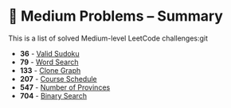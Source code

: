 # 🧩 Medium Problems – Summary

This is a list of solved Medium-level LeetCode challenges:git

-  **36** - [Valid Sudoku](solutions/0036_valid_sudoku/solution.py)
-  **79** - [Word Search](solutions/0079_word_search/solution.py)
-  **133** - [Clone Graph](solutions/0133_clone_graph/Solution.java)
-  **207** - [Course Schedule](solutions/0207_course_schedule/Solution.java)
-  **547** - [Number of Provinces](solutions/0547_number_of_provinces/Solution.java)
-  **704** - [Binary Search](solutions/0704_binary_search/solution.py)
